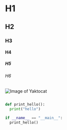 # H1
## H2
### H3
#### H4
##### H5
###### H6


![Image of Yaktocat](https://octodex.github.com/images/yaktocat.png)

```python

def print_hello():
  print("hello")
  
if __name__ == "__main__":
  print_hello()

```
